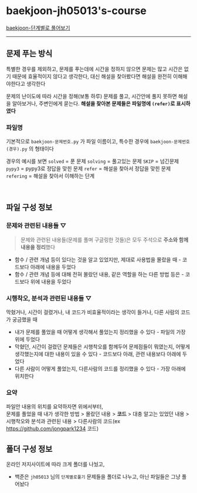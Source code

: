 # baekjoon-jh05013's-course
[baekjoon-단계별로 풀어보기](https://www.acmicpc.net/step)

---

## 문제 푸는 방식
특별한 경우를 제외하고, 문제를 푸는데에 시간을 정하지 않으면 문제는 많고 시간은 없기 때문에 효율적이지 않다고 생각한다, 대신 해설을 찾아봤다면 해설을 완전히 이해해야한다고 생각한다

문제의 난이도에 따라 시간을 정해(보통 하루) 문제를 풀고, 시간안에 풀지 못하면 해설을 알아보거나, 주변인에게 묻는다.
**해설을 찾아본 문제들은 파일명에 `(refer)`로 표시하였다**

### 파일명
기본적으로 `baekjoon-문제번호.py` 가 파일 이름이고, 특수한 경우에 `baekjoon-문제번호(경우).py` 의 형태이다

경우의 예시를 보면
`solved` = 푼 문제
`solving` = 풀고있는 문제
`SKIP` = 넘긴문제
`pypy3` = pypy3로 정답을 맞힌 문제
`refer` = 해설을 찾아서 정답을 맞힌 문제
`refering` = 해설을 찾아서 이해하는 단계

<br>

## 파일 구성 정보

### 문제와 관련된 내용들 ▽
>문제와 관련된 내용들(문제를 풀며 구글링한 것들)은 모두 주석으로 **주소와 함께 내용을 정리**했다

* 함수 / 관련 개념 등이 있다는 것을 알고 있었지만, 제대로 사용법을 몰랐을 때 - 코드보다 아래에 내용을 두었다
* 함수 / 관련 개념 등에 대해 전혀 몰랐던 내용, 같은 역할을 하는 다른 방법 등은 - 코드보다 위에 내용을 두었다

### 시행착오, 분석과 관련된 내용들 ▽
막혔거나, 시간이 걸렸거나, 내 코드가 비효율적이라는 생각이 들거나, 다른 사람의 코드가 궁금했을 때

* 내가 문제를 풀었을 때 어떻게 생각해서 풀었는지 정리했을 수 있다 - 파일의 가장 위에 두었다
* 막혔던, 시간이 걸렸던 문제들은 시행착오를 함께두어 문제점들이 뭐였는지, 어떻게 생각했는지에 대한 내용이 있을 수 있다 - 코드보다 아래, 관련 내용보다 아래에 두었다
* 다른 사람이 어떻게 풀었는지, 다른사람의 코드를 정리했을 수 있다 - 가장 아래에 위치한다

### 요약
파일안 내용의 위치를 요약하자면 위에서부터,  
문제를 풀었을 때 내가 생각한 방법 > 
몰랐던 내용 > 
**코드** > 
대충 알고는 있었던 내용 > 
시행착오와 분석과 관련된 내용 > 
다른사람의 코드(ex https://github.com/jongpark1234 코드)

## 폴더 구성 정보
온라인 저지사이트에 따라 크게 폴더를 나눴고,
* 백준은 `jh05013` 님의 `단계별로풀기` 문제들을 폴더로 나누고, 아닌 파일들은 그냥 풀어놨다


